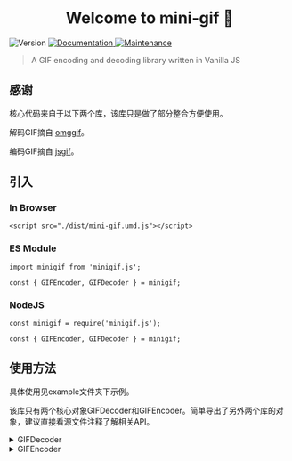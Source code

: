 <h1 align="center">Welcome to mini-gif 👋</h1>
<p>
  <img alt="Version" src="https://img.shields.io/badge/version-1.0.0-blue.svg?cacheSeconds=2592000" />
  <a href="https://github.com/CodeByZack/mini-gif#readme" target="_blank">
    <img alt="Documentation" src="https://img.shields.io/badge/documentation-yes-brightgreen.svg" />
  </a>
  <a href="https://github.com/CodeByZack/mini-gif/graphs/commit-activity" target="_blank">
    <img alt="Maintenance" src="https://img.shields.io/badge/Maintained%3F-yes-green.svg" />
  </a>
</p>

> A GIF encoding and decoding library written in Vanilla JS

## 感谢

核心代码来自于以下两个库，该库只是做了部分整合方便使用。

解码GIF摘自 [omggif](https://github.com/deanm/omggif)。

编码GIF摘自 [jsgif](https://github.com/antimatter15/jsgif)。


## 引入

### In Browser

```
<script src="./dist/mini-gif.umd.js"></script>
```

### ES Module

```
import minigif from 'minigif.js';

const { GIFEncoder, GIFDecoder } = minigif;
```

### NodeJS

```
const minigif = require('minigif.js');

const { GIFEncoder, GIFDecoder } = minigif;
```


## 使用方法

具体使用见example文件夹下示例。

该库只有两个核心对象GIFDecoder和GIFEncoder。简单导出了另外两个库的对象，建议直接看源文件注释了解相关API。


<details>
<summary>GIFDecoder</summary>

GIFDecoder 接受一个GIF的二进制流（Unit8Array格式/browser Buffer/node）

```
const curFile = input.files[0];
const arrBuf = await curFile.arrayBuffer();
const buffer = new Uint8Array(arrBuf);
const gifReader = new minigif.GIFDecoder(buffer);

```

|  方法   | 参数  | 作用 |
|  ----  | ----  | ---- |
|  numFrames  | --  | 帧数 |
|  loopCount  | ----  | 播放次数 |
|  frameInfo  | number  | 获取某一帧的信息（不含帧数据） |
|  decodeAndBlitFrameRGBA  | number,Uint8Array  | 需要传入一个arr接受该帧的rgba数据 |

|  属性 | 作用 |
|  ---- | ---- |
|  frameInfo.x  | x |
|  frameInfo.y  | y |
|  frameInfo.width  | w |
|  frameInfo.height  | h |
|  frameInfo.delay  | 该帧的delay时间 |
|  frameInfo.disposal  | 可能为（0-4）/值为1的时候需要保留前一帧的数据，要不会有空白像素 |

</details>



<details>
<summary>GIFEncoder</summary>
```
const encoder = new minigif.GIFEncoder();
encoder.setRepeat(0);   // loop forever
encoder.setDelay(100);  // go to next frame every 100 ms
encoder.start();        // write header
encoder.addFrame(ctx);  // Render the frame from the canvas context.
ctx.font = '20px serif';
ctx.fillText('来追我啊！', 10, 50);
encoder.addFrame(ctx);  // Render the frame from the canvas context.
encoder.finish();       // finsh


const arr = encoder.stream().getUnit8Array();  //获取生成的Unit8Array
const file = new Blob([arr]);                  //生成文件
const url =  URL.createObjectURL(file);        //获取浏览器可用的地址
```


|  方法   | 参数  | 作用 |
|  ----  | ----  | ---- |
| start | -- | 写入GIF起始标志,之后才可以添加帧 |
| setSize | w,h | size/不设默认为第一帧取size |
| setDelay  | number 单位：1/100s | Sets the delay time between each frame, or changes it for subsequent frames(applies to last frame added) |
| setRepeat | number | 播放次数/0为永久 |
| setQuality | number(1-20) | default 10.(这个是采样率,值越小越精确,质量越高) |
| setDispose  | number disposal code | -- |
| setComment | string | -- |
| setFrameRate | number | Sets frame rate in frames per second. |
| setTransparent | color值 | -- |
| addFrame | ImageData/ctx | 添加帧/参数可以是ImageData或者ctx,ctx会自动获取画布的数据。|
| finish | -- | 结束添加数据，写入GIF结尾标志 |
| cont | -- | 所以之前的操作都会被清空 |
| stream | -- | 返回生成的ByteArray |

// 添加了ByteArray.getUnit8Array 可用于浏览器端获取Unit8Array数据
</details>


## 支持一下

如果该库对你有帮助，可以点一下 ⭐️!



